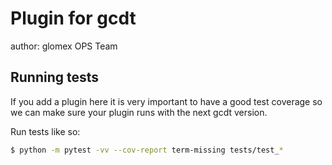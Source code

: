 # Plugin for gcdt

author: glomex OPS Team


## Running tests

If you add a plugin here it is very important to have a good test coverage so we can make sure your plugin runs with the next gcdt version.

Run tests like so:

``` bash
$ python -m pytest -vv --cov-report term-missing tests/test_*
```
